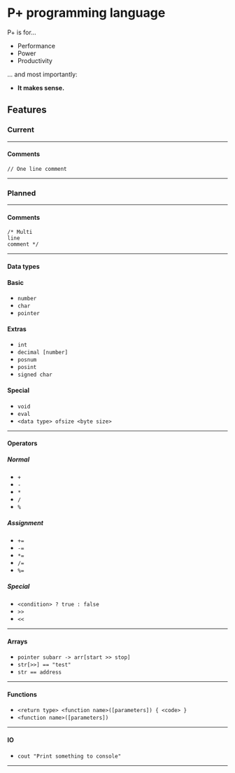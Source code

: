 # P+ programming language
P+ is for...
* Performance
* Power
* Productivity

... and most importantly:
* **It makes sense.**

## Features
### Current

--------

#### Comments
`// One line comment`

--------

### Planned

--------

#### Comments
```
/* Multi
line
comment */
```

--------

#### Data types
#### Basic
* `number`
* `char`
* `pointer`

#### Extras
* `int`
* `decimal [number]`
* `posnum`
* `posint`
* `signed char`

#### Special
* `void`
* `eval`
* `<data type> ofsize <byte size>`

--------

#### Operators
##### Normal
* `+`
* `-`
* `*`
* `/`
* `%`

##### Assignment
* `+=`
* `-=`
* `*=`
* `/=`
* `%=`

##### Special
* `<condition> ? true : false`
* `>>`
* `<<`

--------

#### Arrays
* `pointer subarr -> arr[start >> stop]`
* `str[>>] == "test"`
* `str == address`

--------

#### Functions
* `<return type> <function name>([parameters]) { <code> }`
* `<function name>([parameters])`

--------

#### IO
* `cout "Print something to console"`

--------
